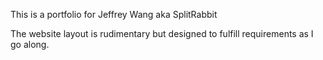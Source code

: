 This is a portfolio for Jeffrey Wang aka SplitRabbit

The website layout is rudimentary but designed to fulfill requirements as I go along.